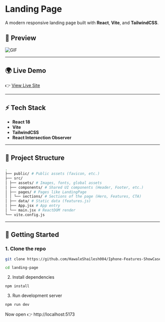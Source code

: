 # Landing Page

A modern responsive landing page built with **React**, **Vite**, and **TailwindCSS**.

## 📸 Preview

![GIF](/frontend/screenshots/live-preview.gif)

---

## 🌍 Live Demo

👉 [View Live Site](https://your-live-link.com)

---

## ⚡ Tech Stack

- **React 18**
- **Vite**
- **TailwindCSS**
- **React Intersection Observer**

---

## 📂 Project Structure

```bash
.
├── public/ # Public assets (favicon, etc.)
├── src/
│ ├── assets/ # Images, fonts, global assets
│ ├── components/ # Shared UI components (Header, Footer, etc.)
│ ├── pages/ # Pages like LandingPage
│ │ └── sections/ # Sections of the page (Hero, Features, CTA)
│ ├── data/ # Static data (features.js)
│ ├── App.jsx # App entry
│ └── main.jsx # ReactDOM render
└── vite.config.js
```

---

## 🚀 Getting Started

### 1. Clone the repo

```bash
git clone https://github.com/HawaleShailesh004/Iphone-Features-ShowCase.git

cd landing-page
```

2. Install dependencies

```bash
npm install
```

3. Run development server

```bash
npm run dev
```

Now open 👉 http://localhost:5173
